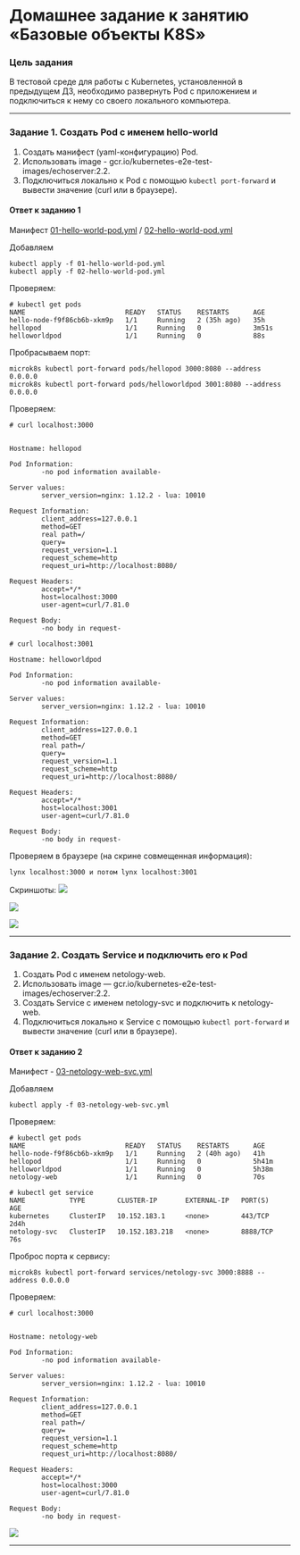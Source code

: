 # Домашнее задание к занятию «Базовые объекты K8S»

### Цель задания

В тестовой среде для работы с Kubernetes, установленной в предыдущем ДЗ, необходимо развернуть Pod с приложением и подключиться к нему со своего локального компьютера. 

------

### Задание 1. Создать Pod с именем hello-world

1. Создать манифест (yaml-конфигурацию) Pod.
2. Использовать image - gcr.io/kubernetes-e2e-test-images/echoserver:2.2.
3. Подключиться локально к Pod с помощью `kubectl port-forward` и вывести значение (curl или в браузере).

#### Ответ к заданию 1

Манифест [01-hello-world-pod.yml](01-hello-world-pod.yml) / [02-hello-world-pod.yml](02-hello-world-pod.yml)

Добавляем
```
kubectl apply -f 01-hello-world-pod.yml
kubectl apply -f 02-hello-world-pod.yml
```

Проверяем:
```
# kubectl get pods
NAME                         READY   STATUS    RESTARTS      AGE
hello-node-f9f86cb6b-xkm9p   1/1     Running   2 (35h ago)   35h
hellopod                     1/1     Running   0             3m51s
helloworldpod                1/1     Running   0             88s
```

Пробрасываем порт:
```
microk8s kubectl port-forward pods/hellopod 3000:8080 --address 0.0.0.0
microk8s kubectl port-forward pods/helloworldpod 3001:8080 --address 0.0.0.0
```

Проверяем:

```
# curl localhost:3000


Hostname: hellopod

Pod Information:
        -no pod information available-

Server values:
        server_version=nginx: 1.12.2 - lua: 10010

Request Information:
        client_address=127.0.0.1
        method=GET
        real path=/
        query=
        request_version=1.1
        request_scheme=http
        request_uri=http://localhost:8080/

Request Headers:
        accept=*/*
        host=localhost:3000
        user-agent=curl/7.81.0

Request Body:
        -no body in request-
```

```
# curl localhost:3001

Hostname: helloworldpod

Pod Information:
        -no pod information available-

Server values:
        server_version=nginx: 1.12.2 - lua: 10010

Request Information:
        client_address=127.0.0.1
        method=GET
        real path=/
        query=
        request_version=1.1
        request_scheme=http
        request_uri=http://localhost:8080/

Request Headers:
        accept=*/*
        host=localhost:3001
        user-agent=curl/7.81.0

Request Body:
        -no body in request-
```

Проверяем в браузере (на скрине совмещенная информация):
```
lynx localhost:3000 и потом lynx localhost:3001
```

Скриншоты:
![](001.png)

![](002.png)

![](003.png)



------

### Задание 2. Создать Service и подключить его к Pod

1. Создать Pod с именем netology-web.
2. Использовать image — gcr.io/kubernetes-e2e-test-images/echoserver:2.2.
3. Создать Service с именем netology-svc и подключить к netology-web.
4. Подключиться локально к Service с помощью `kubectl port-forward` и вывести значение (curl или в браузере).


#### Ответ к заданию 2

Манифест - [03-netology-web-svc.yml](03-netology-web-svc.yml) 

Добавляем

```
kubectl apply -f 03-netology-web-svc.yml
```

Проверяем:

```
# kubectl get pods
NAME                         READY   STATUS    RESTARTS      AGE
hello-node-f9f86cb6b-xkm9p   1/1     Running   2 (40h ago)   41h
hellopod                     1/1     Running   0             5h41m
helloworldpod                1/1     Running   0             5h38m
netology-web                 1/1     Running   0             70s

# kubectl get service
NAME           TYPE        CLUSTER-IP       EXTERNAL-IP   PORT(S)    AGE
kubernetes     ClusterIP   10.152.183.1     <none>        443/TCP    2d4h
netology-svc   ClusterIP   10.152.183.218   <none>        8888/TCP   76s
```

Проброс порта к сервису:

```
microk8s kubectl port-forward services/netology-svc 3000:8888 --address 0.0.0.0
```

Проверяем:

```
# curl localhost:3000


Hostname: netology-web

Pod Information:
        -no pod information available-

Server values:
        server_version=nginx: 1.12.2 - lua: 10010

Request Information:
        client_address=127.0.0.1
        method=GET
        real path=/
        query=
        request_version=1.1
        request_scheme=http
        request_uri=http://localhost:8080/

Request Headers:
        accept=*/*
        host=localhost:3000
        user-agent=curl/7.81.0

Request Body:
        -no body in request-
```

![](004.png)

------

